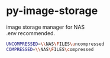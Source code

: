 # py-image-storage
image storage manager for NAS <br> 
.env recommended.
```bash
UNCOMPRESSED=\\NAS\FILES\uncompressed
COMPRESSED=\\NAS\FILES\compressed
```
